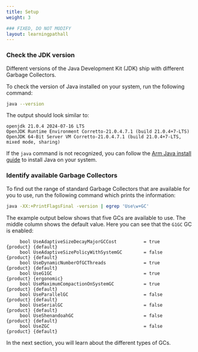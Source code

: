 ```yaml
---
title: Setup
weight: 3

### FIXED, DO NOT MODIFY
layout: learningpathall
---
```

### Check the JDK version 

Different versions of the Java Development Kit (JDK) ship with different Garbage Collectors. 

To check the version of Java installed on your system, run the following command: 

```bash
java --version
```

The output should look similar to:

```output
openjdk 21.0.4 2024-07-16 LTS
OpenJDK Runtime Environment Corretto-21.0.4.7.1 (build 21.0.4+7-LTS)
OpenJDK 64-Bit Server VM Corretto-21.0.4.7.1 (build 21.0.4+7-LTS, mixed mode, sharing)
```

If the `java` command is not recognized, you can follow the [Arm Java install guide](/install-guides/java/) to install Java on your system. 

### Identify available Garbage Collectors

To find out the range of standard Garbage Collectors that are available for you to use, run the following command which prints the information:

```bash
java -XX:+PrintFlagsFinal -version | egrep 'Use\w+GC'
```

The example output below shows that five GCs are available to use. The middle column shows the default value. Here you can see that the `G1GC` GC is enabled: 

```output
     bool UseAdaptiveSizeDecayMajorGCCost          = true                                      {product} {default}
     bool UseAdaptiveSizePolicyWithSystemGC        = false                                     {product} {default}
     bool UseDynamicNumberOfGCThreads              = true                                      {product} {default}
     bool UseG1GC                                  = true                                      {product} {ergonomic}
     bool UseMaximumCompactionOnSystemGC           = true                                      {product} {default}
     bool UseParallelGC                            = false                                     {product} {default}
     bool UseSerialGC                              = false                                     {product} {default}
     bool UseShenandoahGC                          = false                                     {product} {default}
     bool UseZGC                                   = false                                     {product} {default}

```

In the next section, you will learn about the different types of GCs.
